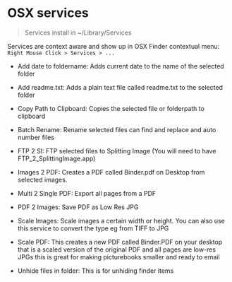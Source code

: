 # OSX services

> Services install in ~/Library/Services

Services are context aware and show up in OSX Finder contextual menu: `Right Mouse Click > Services > ...`

- Add date to foldername: Adds current date to the name of the selected folder

- Add readme.txt: Adds a plain text file called readme.txt to the selected folder

- Copy Path to Clipboard: Copies the selected file or folderpath to clipboard

- Batch Rename: Rename selected files can find and replace and auto number files

- FTP 2 SI: FTP selected files to Splitting Image (You will need to have FTP_2_SplittingImage.app)

- Images 2 PDF: Creates a PDF called Binder.pdf on Desktop from selected images.

- Multi 2 Single PDF: Export all pages from a PDF

- PDF 2 Images: Save PDF as Low Res JPG

- Scale Images: Scale images a certain width or height. You can also use this service to convert the type eg from TIFF to JPG

- Scale PDF: This creates a new PDF called Binder.PDF on your desktop that is a scaled version of the original PDF and all pages are low-res JPGs this is great for making picturebooks smaller and ready to email

- Unhide files in folder: This is for unhiding finder items